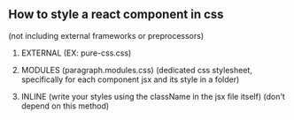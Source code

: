 How to style a react component in css
-------------------------
(not including external frameworks or preprocessors)

1. EXTERNAL  (EX: pure-css.css) 

2. MODULES (paragraph.modules.css)
   (dedicated css stylesheet, specifically for each component jsx and its style in a folder)

3. INLINE 
   (write your styles using the className in the jsx file itself)
   (don't depend on this method)